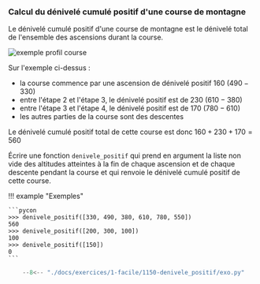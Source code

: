 

### Calcul du dénivelé cumulé positif d'une course de montagne 


Le dénivelé cumulé positif d'une course de montagne est le dénivelé total de l'ensemble des ascensions durant la course. 

![exemple profil course](1150-denivele_positif/images/exemple.png)

Sur l'exemple ci-dessus :

* la course commence par une ascension de dénivelé positif $160$ ($490-330$)
* entre l'étape 2 et l'étape 3, le dénivelé positif est de $230$ ($610-380$)
* entre l'étape 3 et l'étape 4, le dénivelé positif est de $170$ ($780-610$)
* les autres parties de la course sont des descentes

Le dénivelé cumulé positif total de cette course est donc $160+230+170=560$

Écrire une fonction `denivele_positif` qui prend en argument la liste non vide des altitudes atteintes à la fin de chaque ascension et de chaque descente pendant la course  et qui renvoie le dénivelé cumulé positif de cette course.


!!! example "Exemples"

    ```pycon
    >>> denivele_positif([330, 490, 380, 610, 780, 550])
    560
    >>> denivele_positif([200, 300, 100])
    100
    >>> denivele_positif([150])
    0
    ```


```python
    --8<-- "./docs/exercices/1-facile/1150-denivele_positif/exo.py"
```

